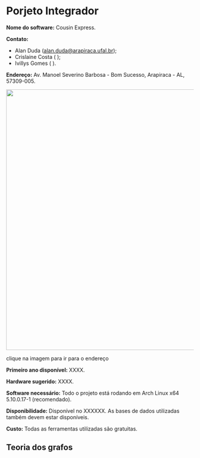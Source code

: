 # Porjeto Integrador

<b>Nome do software:</b> Cousin Express.

<b>Contato:</b>
  - Alan Duda (alan.duda@arapiraca.ufal.br);
  - Crislaine Costa ( );
  - Ivillys Gomes ( ).

<b>Endereço:</b>
Av. Manoel Severino Barbosa - Bom Sucesso, Arapiraca - AL, 57309-005.

<a href="https://www.google.com/maps/place/UFAL,+Campus+de+Arapiraca/@-9.7013428,-36.6880506,18z/data=!4m5!3m4!1s0x0:0xc680c05ae30667fc!8m2!3d-9.7012582!4d-36.6873613!5m1!1e2" target="blank">
  <img width="700" src="https://user-images.githubusercontent.com/52017988/130972180-ac156b92-fde5-4c46-b048-b2789fbdca95.png"/>
</a>

<span>clique na imagem para ir para o endereço</span>


<b>Primeiro ano disponível:</b> XXXX.

<b>Hardware sugerido:</b> XXXX.

<b>Software necessário:</b> Todo o projeto está rodando em Arch Linux x64 5.10.0.17-1 (recomendado).

<b>Disponibilidade:</b> Disponível no XXXXXX. As bases de dados utilizadas também devem estar disponíveis.  

<b>Custo:</b> Todas as ferramentas utilizadas são gratuitas.


<h2>Teoria dos grafos</h2>
